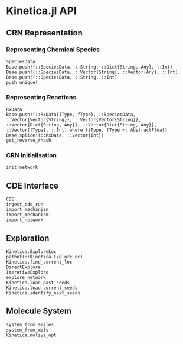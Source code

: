 # Kinetica.jl API

## CRN Representation

### Representing Chemical Species

```@docs
SpeciesData
Base.push!(::SpeciesData, ::String, ::Dict{String, Any}, ::Int)
Base.push!(::SpeciesData, ::Vector{String}, ::Vector{Any}, ::Int)
Base.push!(::SpeciesData, ::String, ::Int)
push_unique!
```

### Representing Reactions

```@docs
RxData
Base.push!(::RxData{iType, fType}, ::SpeciesData, ::Vector{Vector{String}}, ::Vector{Vector{String}}, ::Vector{Dict{String, Any}}, ::Vector{Dict{String, Any}}, ::Vector{fType}, ::Int) where {iType, fType <: AbstractFloat}
Base.splice!(::RxData, ::Vector{Int})
get_reverse_rhash
```

### CRN Initialisation

```@docs
init_network
```

## CDE Interface

```@docs
CDE
ingest_cde_run
import_mechanism
import_mechanism!
import_network
```

## Exploration

```@docs
Kinetica.ExploreLoc
pathof(::Kinetica.ExploreLoc)
Kinetica.find_current_loc
DirectExplore
IterativeExplore
explore_network
Kinetica.load_past_seeds
Kinetica.load_current_seeds
Kinetica.identify_next_seeds
```

## Molecule System

```@docs
system_from_smiles
system_from_mols
Kinetica.molsys_opt
```